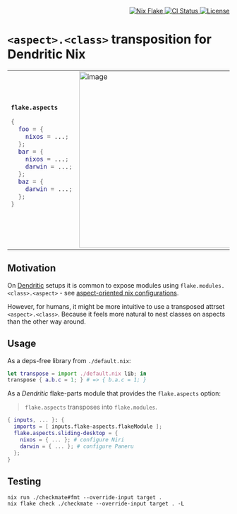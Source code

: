 <!-- Badges -->

<p align="right">
  <a href="https://nixos.org/"> <img src="https://img.shields.io/badge/Nix-Flake-informational?logo=nixos&logoCo
lor=white" alt="Nix Flake"/> </a>
  <a href="https://github.com/vic/flake-aspects/actions">
  <img src="https://github.com/vic/flake-aspects/actions/workflows/test.yml/badge.svg" alt="CI Status"/> </a>
  <a href="LICENSE"> <img src="https://img.shields.io/github/license/vic/flake-aspects" alt="License"/> </a>
</p>

# `<aspect>.<class>` transposition for Dendritic Nix

<table>
<tr>
<td>
<b><code>flake.aspects</code></b>

```nix
{
  foo = {
    nixos = ...;
  };
  bar = {
    nixos = ...;
    darwin = ...;
  };
  baz = {
    darwin = ...;
  };
}
```

</td>
<td>
<img width="400" height="400" alt="image" src="https://github.com/user-attachments/assets/dd28ce8d-f727-4e31-a192-d3002ee8984e" />
</td>
<td>
<code>flake.modules</code>

```nix
{
  nixos = {
    foo = ...;
    bar = ...;
  };
  darwin = {
    bar = ...;
    baz = ...;
  };
}
```

</td>
</tr>
</table>

## Motivation

On [Dendritic](https://github.com/mightyiam/dendritic) setups it is common to expose modules using `flake.modules.<class>.<aspect>` - see [aspect-oriented nix configurations](https://vic.github.io/dendrix/Dendritic.html).

However, for humans, it might be more intuitive to use a transposed attrset `<aspect>.<class>`. Because it feels more natural to nest classes on aspects than the other way around.

## Usage

As a deps-free library from `./default.nix`:

```nix
let transpose = import ./default.nix lib; in
transpose { a.b.c = 1; } # => { b.a.c = 1; }
```

As a *Dendritic* flake-parts module that provides the `flake.aspects` option:

> `flake.aspects` transposes into `flake.modules`.

```nix
{ inputs, ... }: {
  imports = [ inputs.flake-aspects.flakeModule ];
  flake.aspects.sliding-desktop = {
    nixos = { ... }; # configure Niri
    darwin = { ... }; # configure Paneru
  };
}
```

## Testing

```shell
nix run ./checkmate#fmt --override-input target .
nix flake check ./checkmate --override-input target . -L
```
